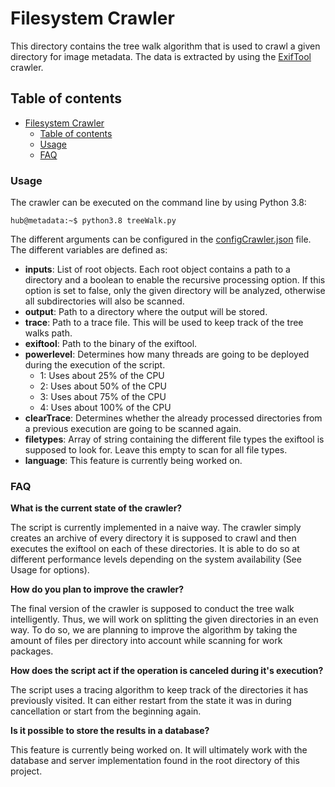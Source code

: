 # Filesystem Crawler
This directory contains the tree walk algorithm that is used to crawl a given directory for image metadata. The data is
extracted by using the [ExifTool](https://exiftool.org/) crawler.

## Table of contents

- [Filesystem Crawler](#Filesystem-Crawler)
  - [Table of contents](#table-of-contents)
  - [Usage](#Usage)
  - [FAQ](#FAQ)

### Usage
The crawler can be executed on the command line by using Python 3.8:
```console
hub@metadata:~$ python3.8 treeWalk.py
```
The different arguments can be configured in the [configCrawler.json](configCrawler.json) file. The different variables are defined as:
* **inputs**: List of root objects. Each root object contains a path to a directory and a boolean to enable the recursive
processing option. If this option is set to false, only the given directory will be analyzed, otherwise all
subdirectories will also be scanned.
* **output**: Path to a directory where the output will be stored.
* **trace**: Path to a trace file. This will be used to keep track of the tree walks path.
* **exiftool**: Path to the binary of the exiftool.
* **powerlevel**: Determines how many threads are going to be deployed during the execution of the script.
    * 1: Uses about 25% of the CPU
    * 2: Uses about 50% of the CPU
    * 3: Uses about 75% of the CPU
    * 4: Uses about 100% of the CPU
* **clearTrace**: Determines whether the already processed directories from a previous execution are going to be
scanned again.
* **filetypes**: Array of string containing the different file types the exiftool is supposed to look for. Leave this
empty to scan for all file types.
* **language**: This feature is currently being worked on.
### FAQ
**What is the current state of the crawler?**

The script is currently implemented in a naive way. The crawler simply creates an archive of every directory it is
supposed to crawl and then executes the exiftool on each of these directories. It is able to do so at different
performance levels depending on the system availability (See Usage for options).

**How do you plan to improve the crawler?**

The final version of the crawler is supposed to conduct the tree walk intelligently. Thus, we will work on splitting
the given directories in an even way. To do so, we are planning to improve the algorithm by taking the amount of files
per directory into account while scanning for work packages.

**How does the script act if the operation is canceled during it's execution?**

The script uses a tracing algorithm to keep track of the directories it has previously visited. It can either restart
from the state it was in during cancellation or start from the beginning again.

**Is it possible to store the results in a database?**

This feature is currently being worked on. It will ultimately work with the database and server implementation found in
the root directory of this project.

